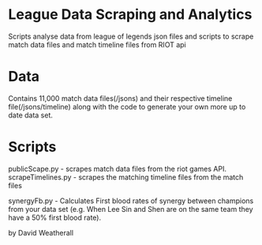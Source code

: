 # League Data Scraping and Analytics
Scripts analyse data from league of legends json files and scripts to scrape match data files and match timeline files from RIOT api 

# Data
Contains 11,000 match data files(/jsons) and their respective timeline file(/jsons/timeline) along with the code to generate your own more up to date data set.

# Scripts

publicScape.py - scrapes match data files from the riot games API.
scrapeTimelines.py - scrapes the matching timeline files from the match files

synergyFb.py - Calculates First blood rates of synergy between champions from your data set (e.g. When Lee Sin and Shen are on the same team they have a 50% first blood rate).  

by David Weatherall
